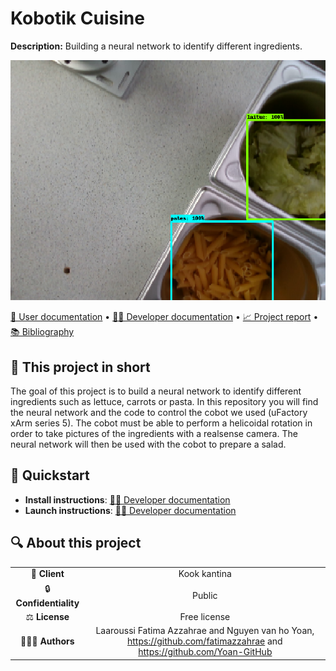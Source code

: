 # Kobotik Cuisine

**Description:** Building a neural network to identify different ingredients. 

<img src="https://github.com/Yoan-GitHub/Kobotik-Cuisine/blob/main/assets/img/Screenshot%20from%202023-02-08%2001-52-59.png"> 

[📖 User documentation](docs/user) • [👨‍💻 Developer documentation](docs/developer) • [📈 Project report](docs/report) • [📚 Bibliography](docs/bibliography)
  
## 📄 This project in short
The goal of this project is to build a neural network to identify different ingredients such as lettuce, carrots or pasta. In this repository you will find the neural network and the code to control the cobot we used (uFactory xArm series 5). The cobot must be able to perform a helicoidal rotation in order to take pictures of the ingredients with a realsense camera.
The neural network will then be used with the cobot to prepare a salad.  


## 🚀 Quickstart

* **Install instructions**: [👨‍💻 Developer documentation](docs/developer)
* **Launch instructions**: [👨‍💻 Developer documentation](docs/developer)


## 🔍 About this project

|       |        |
|:----------------------------:|:-----------------------------------------------------------------------:|
| 💼 **Client**                |  Kook kantina                                              |
| 🔒 **Confidentiality**       |  Public                                         |
| ⚖️ **License**               |  Free license                  |
| 👨‍👨‍👦 **Authors**               |  Laaroussi Fatima Azzahrae and Nguyen van ho Yoan, https://github.com/fatimazzahrae and https://github.com/Yoan-GitHub    |
